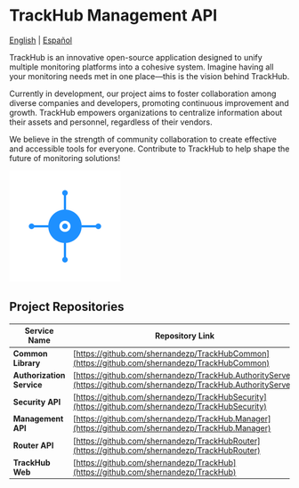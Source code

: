 ﻿# TrackHub Management API

[English](README.en.md) | [Español](README.es.md)

TrackHub is an innovative open-source application designed to unify multiple monitoring platforms into a cohesive system. Imagine having all your monitoring needs met in one place—this is the vision behind TrackHub.

Currently in development, our project aims to foster collaboration among diverse companies and developers, promoting continuous improvement and growth. TrackHub empowers organizations to centralize information about their assets and personnel, regardless of their vendors.

We believe in the strength of community collaboration to create effective and accessible tools for everyone. Contribute to TrackHub to help shape the future of monitoring solutions!

![Image](https://github.com/shernandezp/TrackHub.AuthorityServer/blob/master/src/Web/wwwroot/images/logo.png)

## Project Repositories

| Service Name       | Repository Link                                             |
|-----------------------------|----------------------------------------------------|
| **Common Library**          | [https://github.com/shernandezp/TrackHubCommon](https://github.com/shernandezp/TrackHubCommon)    |
| **Authorization Service**   | [https://github.com/shernandezp/TrackHub.AuthorityServer](https://github.com/shernandezp/TrackHub.AuthorityServer) |
| **Security API**            | [https://github.com/shernandezp/TrackHubSecurity](https://github.com/shernandezp/TrackHubSecurity)  |
| **Management API**          | [https://github.com/shernandezp/TrackHub.Manager](https://github.com/shernandezp/TrackHub.Manager)  |
| **Router API**              | [https://github.com/shernandezp/TrackHubRouter](https://github.com/shernandezp/TrackHubRouter)    |
| **TrackHub Web**            | [https://github.com/shernandezp/TrackHub](https://github.com/shernandezp/TrackHub)          |
